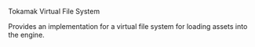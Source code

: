﻿Tokamak Virtual File System

Provides an implementation for a virtual file system for loading assets into the engine.


